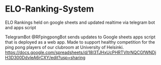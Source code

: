 # ELO-Ranking-System
ELO Rankings held on google sheets and updated realtime via telegram bot and apps script

TelegramBot @RFpingpongBot sends updates to Google sheets apps script that is deployed as a web app. 
Made to support healthy competition for the ping pong players of our clubroom at University of Helsinki.
https://docs.google.com/spreadsheets/d/18l3TJHxUcPHRTVltrNQCGfWNDjH3D300DdvleA6rCXY/edit?usp=sharing

